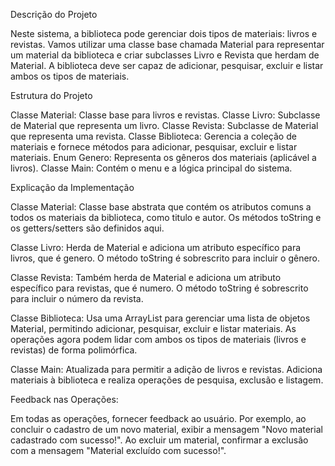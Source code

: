 

Descrição do Projeto

Neste sistema, a biblioteca pode gerenciar dois tipos de materiais: livros e revistas.
Vamos utilizar uma classe base chamada Material para representar um material da biblioteca e criar subclasses Livro e Revista que herdam de Material.
A biblioteca deve ser capaz de adicionar, pesquisar, excluir e listar ambos os tipos de materiais.

Estrutura do Projeto

Classe Material: Classe base para livros e revistas.
Classe Livro: Subclasse de Material que representa um livro.
Classe Revista: Subclasse de Material que representa uma revista.
Classe Biblioteca: Gerencia a coleção de materiais e fornece métodos para adicionar, pesquisar, excluir e listar materiais.
Enum Genero: Representa os gêneros dos materiais (aplicável a livros).
Classe Main: Contém o menu e a lógica principal do sistema.

Explicação da Implementação

Classe Material: Classe base abstrata que contém os atributos comuns a todos os materiais da biblioteca, como titulo e autor. Os métodos toString e os getters/setters são definidos aqui.

Classe Livro: Herda de Material e adiciona um atributo específico para livros, que é genero. O método toString é sobrescrito para incluir o gênero.

Classe Revista: Também herda de Material e adiciona um atributo específico para revistas, que é numero. O método toString é sobrescrito para incluir o número da revista.

Classe Biblioteca: Usa uma ArrayList para gerenciar uma lista de objetos Material, permitindo adicionar, pesquisar, excluir e listar materiais. As operações agora podem lidar com ambos os tipos de materiais (livros e revistas) de forma polimórfica.

Classe Main: Atualizada para permitir a adição de livros e revistas. Adiciona materiais à biblioteca e realiza operações de pesquisa, exclusão e listagem.

Feedback nas Operações:

Em todas as operações, fornecer feedback ao usuário. Por exemplo, ao concluir o cadastro de um novo material, exibir a mensagem "Novo material cadastrado com sucesso!".
Ao excluir um material, confirmar a exclusão com a mensagem "Material excluído com sucesso!".





